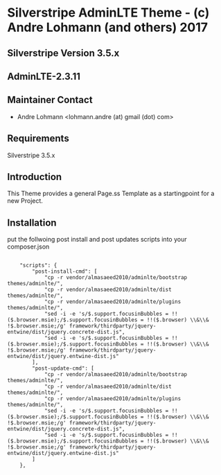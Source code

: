 # Silverstripe AdminLTE Theme - (c) Andre Lohmann (and others) 2017

## Silverstripe Version 3.5.x
## AdminLTE-2.3.11

## Maintainer Contact
 * Andre Lohmann
   <lohmann.andre (at) gmail (dot) com>

## Requirements

Silverstripe 3.5.x

## Introduction

This Theme provides a general Page.ss Template as a startingpoint for a new Project.

## Installation

put the follwoing post install and post updates scripts into your composer.json

```

    "scripts": {
        "post-install-cmd": [
            "cp -r vendor/almasaeed2010/adminlte/bootstrap themes/adminlte/",
            "cp -r vendor/almasaeed2010/adminlte/dist themes/adminlte/",
            "cp -r vendor/almasaeed2010/adminlte/plugins themes/adminlte/",
            "sed -i -e 's/$.support.focusinBubbles = !!($.browser.msie);/$.support.focusinBubbles = !!($.browser) \\&\\& !$.browser.msie;/g' framework/thirdparty/jquery-entwine/dist/jquery.concrete-dist.js",
            "sed -i -e 's/$.support.focusinBubbles = !!($.browser.msie);/$.support.focusinBubbles = !!($.browser) \\&\\& !$.browser.msie;/g' framework/thirdparty/jquery-entwine/dist/jquery.entwine-dist.js"
        ],
        "post-update-cmd": [
            "cp -r vendor/almasaeed2010/adminlte/bootstrap themes/adminlte/",
            "cp -r vendor/almasaeed2010/adminlte/dist themes/adminlte/",
            "cp -r vendor/almasaeed2010/adminlte/plugins themes/adminlte/",
            "sed -i -e 's/$.support.focusinBubbles = !!($.browser.msie);/$.support.focusinBubbles = !!($.browser) \\&\\& !$.browser.msie;/g' framework/thirdparty/jquery-entwine/dist/jquery.concrete-dist.js",
            "sed -i -e 's/$.support.focusinBubbles = !!($.browser.msie);/$.support.focusinBubbles = !!($.browser) \\&\\& !$.browser.msie;/g' framework/thirdparty/jquery-entwine/dist/jquery.entwine-dist.js"
        ]
    },
```
